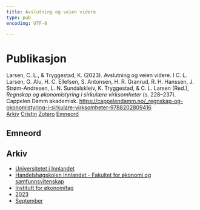 ```yaml
---
title: Avslutning og veien videre
type: pub
encoding: UTF-8

---
```

<h1>Publikasjon</h1>
<article id="csl-bib-container-9LHEPBD7" class="csl-bib-container">
  <div class="csl-bib-body"> <div class="csl-entry">Larsen, C. L., &#38; Tryggestad, K. (2023). Avslutning og veien videre. I C. L. Larsen, G. Alu, H. C. Ellefsen, S. Antonsen, H. R. Granrud, R. H. Hanssen, J. Strøm-Andresen, L. N. Sundalskleiv, K. Tryggestad, &#38; C. L. Larsen (Red.), <i>Regnskap og økonomistyring i sirkulære virksomheter</i> (s. 228–237). Cappelen Damm akademisk. <a href="https://cappelendamm.no/_regnskap-og-okonomistyring-i-sirkulare-virksomheter-9788202809416">https://cappelendamm.no/_regnskap-og-okonomistyring-i-sirkulare-virksomheter-9788202809416</a></div> </div>
  <div class="csl-bib-buttons">
    <a href="#taxonomy-article-9LHEPBD7" alt="archive" class="csl-bib-button">Arkiv</a>
    <a href="https://app.cristin.no/results/show.jsf?id=2175211" alt="Cristin" class="csl-bib-button">Cristin</a>
    <a href="http://zotero.org/groups/5881554/items/9LHEPBD7" alt="Zotero" class="csl-bib-button">Zotero</a>
    <a href="#keywords-article-9LHEPBD7" alt="keywords" class="csl-bib-button">Emneord</a>
  </div>
  <div id="csl-bib-meta-container-9LHEPBD7"></div>
</article>
<div id="csl-bib-meta-9LHEPBD7" class="csl-bib-meta">
  <article id="keywords-article-9LHEPBD7" class="keywords-article">
    <h1>Emneord</h1>
    
  </article>
  <article id="taxonomy-article-9LHEPBD7" class="taxonomy-article">
    <h1>Arkiv</h1>
    <ul>
      <li><a href="{{< params subfolder >}}nn/archive/?key=3DCRN523">Universitetet i Innlandet</a></li>
      <li><a href="{{< params subfolder >}}nn/archive/?key=DU8Q9LN9">Handelshøgskolen Innlandet - Fakultet for økonomi og samfunnsvitenskap</a></li>
      <li><a href="{{< params subfolder >}}nn/archive/?key=3IQA89I8">Institutt for økonomifag</a></li>
      <li><a href="{{< params subfolder >}}nn/archive/?key=RD9NIUZB">2023</a></li>
      <li><a href="{{< params subfolder >}}nn/archive/?key=NG3HTDZT">September</a></li>
    </ul>
  </article>
</div>
